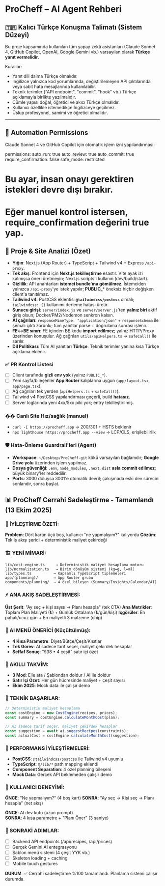 # ProCheff – AI Agent Rehberi

## 🇹🇷 Kalıcı Türkçe Konuşma Talimatı (Sistem Düzeyi)
Bu proje kapsamında kullanılan tüm yapay zekâ asistanları (Claude Sonnet 4, GitHub Copilot, OpenAI, Google Gemini vb.) varsayılan olarak **Türkçe yanıt vermelidir.**

Kurallar:
- Yanıt dili daima Türkçe olmalıdır.
- İngilizce yalnızca kod yorumlarında, değiştirilemeyen API çıktılarında veya sabit hata mesajlarında kullanılabilir.
- Teknik terimler ("API endpoint", "commit", "hook" vb.) Türkçe açıklamayla birlikte yazılmalıdır.
- Cümle yapısı doğal, öğretici ve akıcı Türkçe olmalıdır.
- Kullanıcı özellikle istemedikçe İngilizceye geçilmez.
- Üslup profesyonel, samimi ve öğretici olmalıdır.

---

## 🤖 Automation Permissions
Claude Sonnet 4 ve GitHub Copilot için otomatik işlem izni yapılandırması:

permissions:
  auto_run: true
  auto_review: true
  auto_commit: true
  require_confirmation: false
  safe_mode: restricted

# Bu ayar, insan onayı gerektiren istekleri devre dışı bırakır.
# Eğer manuel kontrol istersen, require_confirmation değerini true yap.


## 🧪 Proje & Site Analizi (Özet)

- **Yığın**: Next.js (App Router) + TypeScript + Tailwind v4 + Express `/api-proxy`.
- **Tek akış**: Frontend için **Next.js tekilleştirme** esastır. Vite ayak izi kalmışsa öneri üretmeyin; Next.js scripts'i kullanın (dev/build/start).
- **Gizlilik**: API anahtarları **istemci bundle'ına gömülmez**. İstemciden yalnızca `/api-proxy`'ye istek yapılır; **PUBLIC_*** öneksiz hiçbir değişken client'a tanıtılmaz.
- **Tailwind v4**: PostCSS eklentisi **`@tailwindcss/postcss`** olmalı; `tailwindcss: {}` kullanımı derleme hatası üretir.
- **Sunucu girişi**: `server/index.js` ve `server/server.js`'ten **yalnız biri** aktif giriş olsun; Docker/PM2/Nodemon senkron kalsın.
- **AI çağrıları**: `responseMimeType: "application/json"` + `responseSchema` ile şemalı çıktı zorunlu; tüm yanıtlar parse + doğrulama sonrası işlenir.
- **FE↔BE sınırı**: FE içinden BE kodu **import edilmez**; yalnız HTTP/Proxy üzerinden konuşulur. Ağ çağrıları `utils/apiHelpers.ts` → `safeCall()` ile sarılır.
- **Dil Politikası**: Tüm AI yanıtları **Türkçe**. Teknik terimler yanına kısa Türkçe açıklama eklenir.

### ✅ PR Kontrol Listesi
- [ ] Client tarafında **gizli env yok** (yalnız `PUBLIC_*`).
- [ ] Yeni sayfa/bileşenler **App Router** kalıplarına uygun (`app/layout.tsx`, `app/page.tsx`).
- [ ] Ağ çağrıları tek yerden (`apiHelpers.ts` + `safeCall()`).
- [ ] Tailwind v4 PostCSS yapılandırması geçerli, build **hatasız**.
- [ ] Server loglarında yeni 4xx/5xx piki yok; entry tekilleştirilmiş.

### �� Canlı Site Hız/sağlık (manuel)
- `curl -I https://procheff.app` → 200/301 + HSTS beklenir  
- `npx lighthouse https://procheff.app --view` → LCP/CLS, erişilebilirlik

### 🛡️ Hata-Önleme Guardrail'leri (Agent)
- **Workspace**: `~/Desktop/ProCheff-git` kökü varsayılan bağlamdır; **Google Drive yolu** üzerinden işlem yapılmaz.
- **Dosya güvenliği**: `.env`, `node_modules`, `.next`, `dist` **asla commit edilmez**; büyük binary'ler reddedilir.
- **Ports**: 3000 doluysa 3001'e otomatik devril; çakışmada eski dev sürecini sonlandır, sonra başlat.

## 📊 ProCheff Cerrahi Sadeleştirme - Tamamlandı (13 Ekim 2025)

### 🎯 İYİLEŞTİRME ÖZETİ:
**Problem**: Dört kartın üçü boş, kullanıcı "ne yapmalıyım?" kalıyordu
**Çözüm**: Tek iş akışı şeridi + deterministik maliyet çekirdeği

### 🏗️ YENİ MİMARİ:
```
lib/cost-engine.ts     → Deterministik maliyet hesaplama motoru
lib/normalization.ts   → Birim dönüşüm sistemi (kg↔g, l↔ml)
lib/types.ts          → Kapsamlı TypeScript tiplemeleri
app/(planning)/       → App Router grubu
components/planning/  → 4 özel bileşen (Summary/Insights/Calendar/AI)
```

### ⚡ ANA AKIŞ SADELEŞTİRMESİ:
**Üst Şerit**: "Ay seç + kişi sayısı → Planı hesapla" (tek CTA)
**Ana Metrikler**: Toplam Plan Maliyeti (₺) + Günlük Ortalama (₺/gün/kişi)
**İçgörüler**: En pahalı/ucuz gün + En maliyetli 3 malzeme (chip)

### 🤖 AI MENÜ ÖNERİCİ (Küçültülmüş):
- **4 Kısa Parametre**: Diyet/Bütçe/Çeşit/Kısıtlar
- **Tek Görev**: AI sadece tarif seçer, maliyet çekirdek hesaplar
- **Şeffaf Sonuç**: "₺38 • 4 çeşit" satır içi özet

### 📅 AKILLI TAKVİM:
- **3 Mod**: Elle ata / Şablondan doldur / AI ile doldur  
- **Satır İçi Özet**: Her gün hücresinde maliyet + çeşit sayısı
- **Ekim 2025**: Mock data ile çalışır demo

### 🔧 TEKNİK BAŞARILAR:
```typescript
// Deterministik maliyet hesaplama
const costEngine = new CostEngine(recipes, prices);
const summary = costEngine.calculateMonthCost(plan);

// AI sadece tarif seçer, maliyet çekirdek hesaplar  
const suggestion = await ai.suggestRecipes(constraints);
const actualCost = costEngine.calculateMonthCost(suggestion);
```

### 🚀 PERFORMANS İYİLEŞTİRMELERİ:
- **PostCSS**: `@tailwindcss/postcss` ile Tailwind v4 uyumlu
- **TypeScript**: `@/lib/*` path mapping eklendi
- **Component Separation**: 4 özel planning bileşeni
- **Mock Data**: Gerçek API beklemeden çalışır demo

### 📱 KULLANICI DENEYİMİ:
**ÖNCE**: "Ne yapmalıyım?" (4 boş kart)
**SONRA**: "Ay seç → Kişi seç → Planı hesapla" (net akış)

**ÖNCE**: AI dev kutu (uzun prompt)  
**SONRA**: 4 kısa parametre + "Planı Öner" (3 saniye)

### 🎯 SONRAKİ ADIMLAR:
- [ ] Backend API endpoints (/api/recipes, /api/prices)
- [ ] Gerçek Gemini AI entegrasyonu  
- [ ] Şablon menü sistemi (4 çeşit YYK vb.)
- [ ] Skeleton loading + caching
- [ ] Mobile touch gestures

**DURUM**: ✅ Cerrahi sadeleştirme %100 tamamlandı. Planlama sistemi çalışır durumda.
